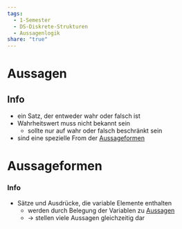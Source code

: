 ```yaml
---
tags:
  - 1-Semester
  - DS-Diskrete-Strukturen
  - Aussagenlogik
share: "true"
---
```

# Aussagen
## Info
- ein Satz, der entweder wahr oder falsch ist
- Wahrheitswert muss nicht bekannt sein
	- sollte nur auf wahr oder falsch beschränkt sein
- sind eine spezielle From der  [Aussageformen](Aussagen-und-Aussagenformen.md#aussageformen)

# Aussageformen

### Info
- Sätze und Ausdrücke, die variable Elemente enthalten
	- werden durch Belegung der Variablen zu [Aussagen](Aussagen-und-Aussagenformen.md#aussagen)
	- -> stellen viele Aussagen gleichzeitig dar

